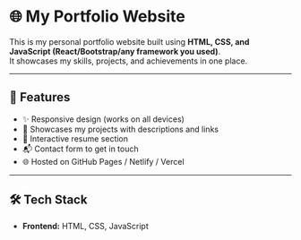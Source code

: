 # 🌐 My Portfolio Website

This is my personal portfolio website built using **HTML, CSS, and JavaScript (React/Bootstrap/any framework you used)**.  
It showcases my skills, projects, and achievements in one place.

---

## 🚀 Features
- ✨ Responsive design (works on all devices)
- 📂 Showcases my projects with descriptions and links
- 📝 Interactive resume section
- 📬 Contact form to get in touch
- 🌐 Hosted on GitHub Pages / Netlify / Vercel

---

## 🛠️ Tech Stack
- **Frontend:** HTML, CSS, JavaScript
